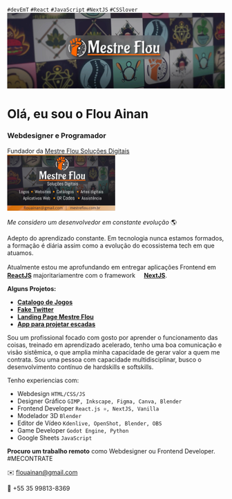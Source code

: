 `#devEmT` `#React` `#JavaScript` `#NextJS` `#CSSlover`
<img src="src/images/capa-github.webp"></img>
# Olá, eu sou o Flou Ainan # 
### Webdesigner e Programador ###

Fundador da [Mestre Flou Soluções Digitais](https://www.mestreflou.com.br/)<br>
[<img src="src/images/link-preview-compact-02.webp" width="250px">](https://www.mestreflou.com.br/)


*Me considero um desenvolvedor em constante evolução* 🌎 

Adepto do aprendizado constante. Em tecnologia nunca estamos formados, a formação é diária assim como a evolução do ecossistema tech em que atuamos.

Atualmente estou me aprofundando em entregar aplicações Frontend em [<img src="https://w7.pngwing.com/pngs/18/497/png-transparent-black-and-blue-atom-icon-screenshot-react-javascript-responsive-web-design-github-angularjs-github-logo-electric-blue-signage.png" width="16" height="16" /><b>ReactJS</b>](https://react.dev/) majoritariamentre com o framework [<img src="https://static-00.iconduck.com/assets.00/next-js-icon-512x512-zuauazrk.png" width="16" height="16" /><b>NextJS</b>](https://nextjs.org/).

<b>Alguns Projetos:</b>

- **[Catalogo de Jogos](https://github.com/flou-ainan/my-games-catalog#my-games-catalog)**
- **[Fake Twitter](https://github.com/flou-ainan/twitter-post-maker#twitter-post-maker)**
- **[Landing Page Mestre Flou](https://github.com/flou-ainan/servicos-do-mestre#readme)**
- **[App para projetar escadas](https://github.com/flou-ainan/app-escadas-codeart#app-para-projetar-escadas)**


Sou um profissional focado com gosto por aprender o funcionamento das coisas, treinado em aprendizado acelerado, tenho uma boa comunicação e visão sistêmica, o que amplia minha capacidade de gerar valor a quem me contrata. Sou uma pessoa com capacidade multidisciplinar, busco o desenvolvimento contínuo de hardskills e softskills.

Tenho experiencias com:
- Webdesign `HTML/CSS/JS`
- Designer Gráfico `GIMP, Inkscape, Figma, Canva, Blender`
- Frontend Developer `React.js ⚛️, NextJS, Vanilla`
- Modelador 3D `Blender`
- Editor de Vídeo `Kdenlive, OpenShot, Blender, OBS`
- Game Developer `Godot Engine, Python`
- Google Sheets `JavaScript`

**Procuro um trabalho remoto** como Webdesigner ou Frontend Developer.
#MECONTRATE

✉️ flouainan@gmail.com

💬 +55 35 99813-8369


